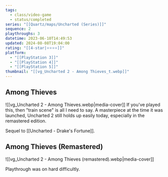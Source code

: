 ```yaml
---
tags:
  - class/video-game
  - status/completed
series: "[[Quartz/maps/Uncharted (Series)]]"
sequence: 2
playthroughs: 3
datetime: 2023-06-10T14:49:53
updated: 2024-08-08T19:04:00
rating: "[[4-star|⭐️⭐️⭐️⭐️]]"
platform:
  - "[[PlayStation 3]]"
  - "[[PlayStation 4]]"
  - "[[PlayStation 5]]"
thumbnail: "[[vg_Uncharted 2 - Among Thieves_t.webp]]"
---
```

## Among Thieves
![[vg_Uncharted 2 - Among Thieves.webp|media-cover]]
If you've played this, then "train scene" is all I need to say. A masterpiece at the time it was launched, Uncharted 2 still holds up easily today, especially in the remastered edition.

Sequel to [[Uncharted - Drake's Fortune]].
## Among Thieves (Remastered)
![[vg_Uncharted 2 - Among Thieves (remastered).webp|media-cover]]

Playthrough was on hard difficultly.